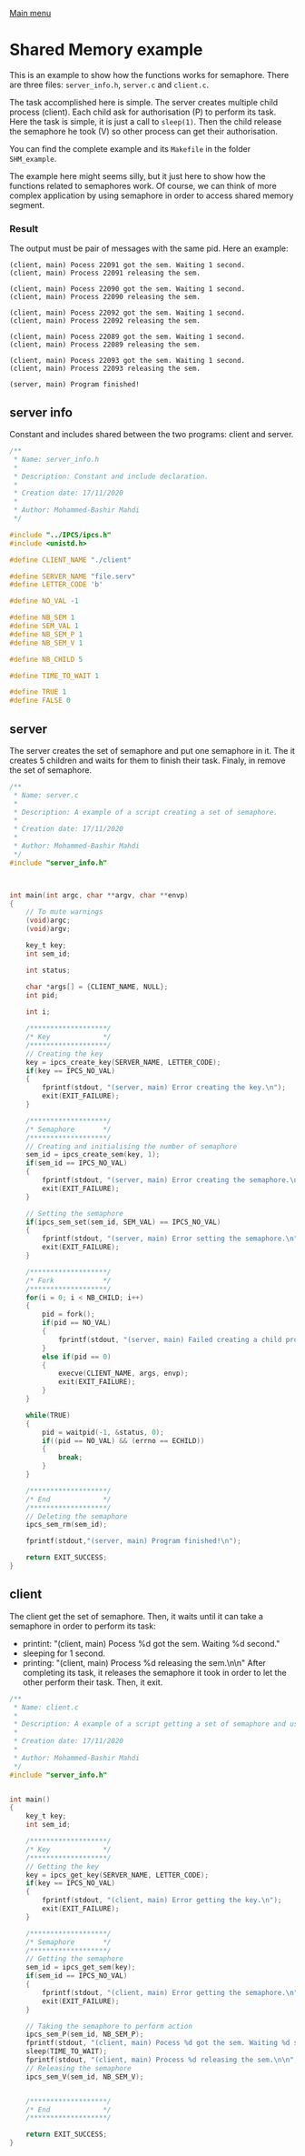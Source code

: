 [Main menu](../../Readme.md)
# **Shared Memory example**

This is an example to show how the functions works for semaphore. There are three files: `server_info.h`, `server.c` and `client.c`.

The task accomplished here is simple. The server creates multiple child process (client). Each child ask for authorisation (P) to perform its task. Here the task is simple, it is just a call to `sleep(1)`. Then the child release the semaphore he took (V) so other process can get their authorisation.

You can find the complete example and its `Makefile` in the folder `SHM_example`.

The example here might seems silly, but it just here to show how the functions related to semaphores work. Of course, we can think of more complex application by using semaphore in order to access shared memory segment.

### **Result**
The output must be pair of messages with the same pid. Here an example:
```
(client, main) Pocess 22091 got the sem. Waiting 1 second.
(client, main) Process 22091 releasing the sem.

(client, main) Pocess 22090 got the sem. Waiting 1 second.
(client, main) Process 22090 releasing the sem.

(client, main) Pocess 22092 got the sem. Waiting 1 second.
(client, main) Process 22092 releasing the sem.

(client, main) Pocess 22089 got the sem. Waiting 1 second.
(client, main) Process 22089 releasing the sem.

(client, main) Pocess 22093 got the sem. Waiting 1 second.
(client, main) Process 22093 releasing the sem.

(server, main) Program finished!
```


## **server info**

Constant and includes shared between the two programs: client and server.

```C
/**
 * Name: server_info.h
 *
 * Description: Constant and include declaration.
 *
 * Creation date: 17/11/2020
 *
 * Author: Mohammed-Bashir Mahdi
 */

#include "../IPCS/ipcs.h"
#include <unistd.h>

#define CLIENT_NAME "./client"

#define SERVER_NAME "file.serv"
#define LETTER_CODE 'b'

#define NO_VAL -1

#define NB_SEM 1
#define SEM_VAL 1
#define NB_SEM_P 1
#define NB_SEM_V 1

#define NB_CHILD 5

#define TIME_TO_WAIT 1

#define TRUE 1
#define FALSE 0
```

## **server**
The server creates the set of semaphore and put one semaphore in it. The it creates 5 children and waits for them to finish their task. Finaly, in remove the set of semaphore.

```C
/**
 * Name: server.c
 *
 * Description: A example of a script creating a set of semaphore.
 *
 * Creation date: 17/11/2020
 *
 * Author: Mohammed-Bashir Mahdi
 */
#include "server_info.h"



int main(int argc, char **argv, char **envp)
{
    // To mute warnings
    (void)argc;
    (void)argv;

    key_t key;
    int sem_id;

    int status;

    char *args[] = {CLIENT_NAME, NULL};
    int pid;
    
    int i;

    /*******************/
    /* Key             */
    /*******************/
    // Creating the key
    key = ipcs_create_key(SERVER_NAME, LETTER_CODE);
    if(key == IPCS_NO_VAL)
    {
        fprintf(stdout, "(server, main) Error creating the key.\n");
        exit(EXIT_FAILURE);
    }

    /*******************/
    /* Semaphore       */
    /*******************/
    // Creating and initialising the number of semaphore
    sem_id = ipcs_create_sem(key, 1);
    if(sem_id == IPCS_NO_VAL)
    {
        fprintf(stdout, "(server, main) Error creating the semaphore.\n");
        exit(EXIT_FAILURE);
    }

    // Setting the semaphore
    if(ipcs_sem_set(sem_id, SEM_VAL) == IPCS_NO_VAL)
    {
        fprintf(stdout, "(server, main) Error setting the semaphore.\n");
        exit(EXIT_FAILURE);
    }

    /*******************/
    /* Fork            */
    /*******************/
    for(i = 0; i < NB_CHILD; i++)
    {
        pid = fork();
        if(pid == NO_VAL)
        {
            fprintf(stdout, "(server, main) Failed creating a child process.\n");
        }
        else if(pid == 0)
        {
            execve(CLIENT_NAME, args, envp);
            exit(EXIT_FAILURE);
        }
    }

    while(TRUE)
    {
        pid = waitpid(-1, &status, 0);
        if((pid == NO_VAL) && (errno == ECHILD))
        {
            break;
        }
    }

    /*******************/
    /* End             */
    /*******************/
    // Deleting the semaphore
    ipcs_sem_rm(sem_id);

    fprintf(stdout,"(server, main) Program finished!\n");

    return EXIT_SUCCESS;
}
```

## **client**
The client get the set of semaphore. Then, it waits until it can take a semaphore in order to perform its task:
- printint: "(client, main) Pocess %d got the sem. Waiting %d second."
- sleeping for 1 second.
- printing: "(client, main) Process %d releasing the sem.\n\n"
After completing its task, it releases the semaphore it took in order to let the other perform their task. Then, it exit.

```C
/**
 * Name: client.c
 *
 * Description: A example of a script getting a set of semaphore and using it.
 *
 * Creation date: 17/11/2020
 *
 * Author: Mohammed-Bashir Mahdi
 */
#include "server_info.h"


int main()
{
    key_t key;
    int sem_id;

    /*******************/
    /* Key             */
    /*******************/
    // Getting the key
    key = ipcs_get_key(SERVER_NAME, LETTER_CODE);
    if(key == IPCS_NO_VAL)
    {
        fprintf(stdout, "(client, main) Error getting the key.\n");
        exit(EXIT_FAILURE);
    }

    /*******************/
    /* Semaphore       */
    /*******************/
    // Getting the semaphore
    sem_id = ipcs_get_sem(key);
    if(sem_id == IPCS_NO_VAL)
    {
        fprintf(stdout, "(client, main) Error getting the semaphore.\n");
        exit(EXIT_FAILURE);
    }

    // Taking the semaphore to perform action
    ipcs_sem_P(sem_id, NB_SEM_P);
    fprintf(stdout, "(client, main) Pocess %d got the sem. Waiting %d second.\n", getpid(), TIME_TO_WAIT);
    sleep(TIME_TO_WAIT);
    fprintf(stdout, "(client, main) Process %d releasing the sem.\n\n", getpid());
    // Releasing the semaphore
    ipcs_sem_V(sem_id, NB_SEM_V);


    /*******************/
    /* End             */
    /*******************/

    return EXIT_SUCCESS;
}

```
